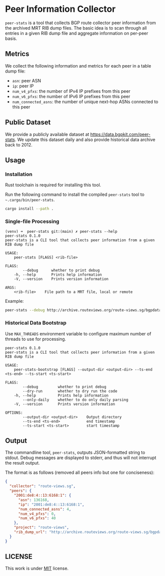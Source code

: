 # Peer Information Collector

`peer-stats` is a tool that collects BGP route collector peer information from the
archived MRT RIB dump files. The basic idea is to scan through all entries in a given
RIB dump file and aggregate information on per-peer basis.

## Metrics

We collect the following information and metrics for each peer in a table dump file:

- `asn`: peer ASN
- `ip`: peer IP
- `num_v4_pfxs`: the number of IPv4 IP prefixes from this peer
- `num_v6_pfxs`: the number of IPv6 IP prefixes from this peer
- `num_connected_asns`: the number of unique next-hop ASNs connected to this peer

## Public Dataset

We provide a publicly available dataset at https://data.bgpkit.com/peer-stats. 
We update this dataset daily and also provide historical data archive back to 2012.

## Usage

###  Installation

Rust toolchain is required for installing this tool.

Run the following command to install the compiled `peer-stats` tool to `~.cargo/bin/peer-stats`.
```bash
cargo install --path .
```


### Single-file Processing
```text
(venv) ➜  peer-stats git:(main) ✗ peer-stats --help
peer-stats 0.1.0
peer-stats is a CLI tool that collects peer information from a given RIB dump file

USAGE:
    peer-stats [FLAGS] <rib-file>

FLAGS:
        --debug      whether to print debug
    -h, --help       Prints help information
    -V, --version    Prints version information

ARGS:
    <rib-file>    File path to a MRT file, local or remote
```

Example:
```bash
peer-stats --debug http://archive.routeviews.org/route-views.sg/bgpdata/2022.02/RIBS/rib.20220205.1800.bz2 
```

### Historical Data Bootstrap

Use `MAX_THREADS` environment variable to configure maximum number of threads to use for processing.

```text
peer-stats 0.1.0
peer-stats is a CLI tool that collects peer information from a given RIB dump file

USAGE:
    peer-stats-bootstrap [FLAGS] --output-dir <output-dir> --ts-end <ts-end> --ts-start <ts-start>

FLAGS:
        --debug         whether to print debug
        --dry-run       whether to dry run the code
    -h, --help          Prints help information
        --only-daily    whether to do only daily parsing
    -V, --version       Prints version information

OPTIONS:
        --output-dir <output-dir>    Output directory
        --ts-end <ts-end>            end timestamp
        --ts-start <ts-start>        start timestamp
```

## Output

The commandline tool, `peer-stats`, outputs JSON-formatted string to stdout. Debug messages are displayed to
stderr, and thus will not interrupt the result output.

The format is as follows (removed all peers info but one for conciseness):
```json
{
  "collector": "route-views.sg",
  "peers": {
    "2001:de8:4::13:6168:1": {
      "asn": 136168,
      "ip": "2001:de8:4::13:6168:1",
      "num_connected_asns": 4,
      "num_v4_pfxs": 0,
      "num_v6_pfxs": 40
    },
    "project": "route-views",
    "rib_dump_url": "http://archive.routeviews.org/route-views.sg/bgpdata/2022.02/RIBS/rib.20220205.1800.bz2"
  }
}
```

## LICENSE

This work is under [MIT](LICENSE) license.